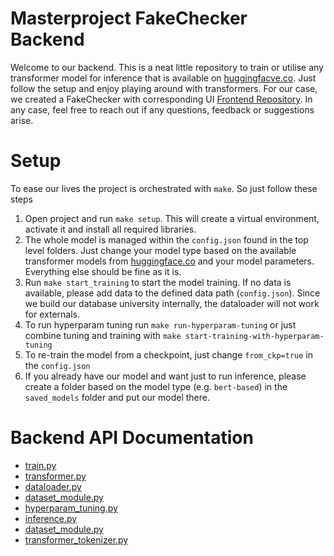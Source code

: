 # Masterproject FakeChecker Backend
Welcome to our backend. This is a neat little repository to train or utilise any transformer model for inference that is available
on [huggingfacve.co](huggingface.co). Just follow the setup and enjoy playing around with transformers.
For our case, we created a FakeChecker with corresponding UI [Frontend Repository](https://github.com/kevinkrs/fakechecker_mp_frontend/blob/master).
In any case, feel free to reach out if any questions, feedback or suggestions arise.


# Setup
To ease our lives the project is orchestrated with ```make```. So just follow these steps
1. Open project and run ````make setup````. This will create a virtual environment, activate it and install all required libraries.
2. The whole model is managed within the ````config.json```` found in the top level folders. Just change your model type based on the
available transformer models from [huggingface.co](huggingface.co) and your model parameters. Everything else should be fine as it is.
3. Run ````make start_training```` to start the model training. If no data is available, please add data to the defined data path (```config.json```).
Since we build our database university internally, the dataloader will not work for externals.
4. To run hyperparam tuning run ````make run-hyperparam-tuning```` or just combine tuning and training with `make start-training-with-hyperparam-tuning`
5. To re-train the model from a checkpoint, just change ```from_ckp=true``` in the ``config.json``
6. If you already have our model and want just to run inference, please create a folder based on the model type (e.g. `bert-based`) in the ``saved_models``
folder and put our model there.

# Backend API Documentation
- [train.py](https://htmlpreview.github.io/?https://github.com/kevinkrs/masterproject_backend/blob/master/docs/train.html)
- [transformer.py](https://htmlpreview.github.io/?https://github.com/kevinkrs/masterproject_backend/blob/master/docs/transformer.html)
- [dataloader.py](https://htmlpreview.github.io/?https://github.com/kevinkrs/masterproject_backend/blob/master/docs/dataloader.html)
- [dataset_module.py](https://htmlpreview.github.io/?https://github.com/kevinkrs/masterproject_backend/blob/master/docs/dataset_module.html)
- [hyperparam_tuning.py](https://htmlpreview.github.io/?https://github.com/kevinkrs/masterproject_backend/blob/master/docs/hyperparam_tuning.html)
- [inference.py](https://htmlpreview.github.io/?https://github.com/kevinkrs/masterproject_backend/blob/master/docs/inference.html)
- [dataset_module.py](https://htmlpreview.github.io/?https://github.com/kevinkrs/masterproject_backend/blob/master/docs/dataset_module.html)
- [transformer_tokenizer.py](https://htmlpreview.github.io/?https://github.com/kevinkrs/masterproject_backend/blob/master/docs/transformer_tokenizer.html)
